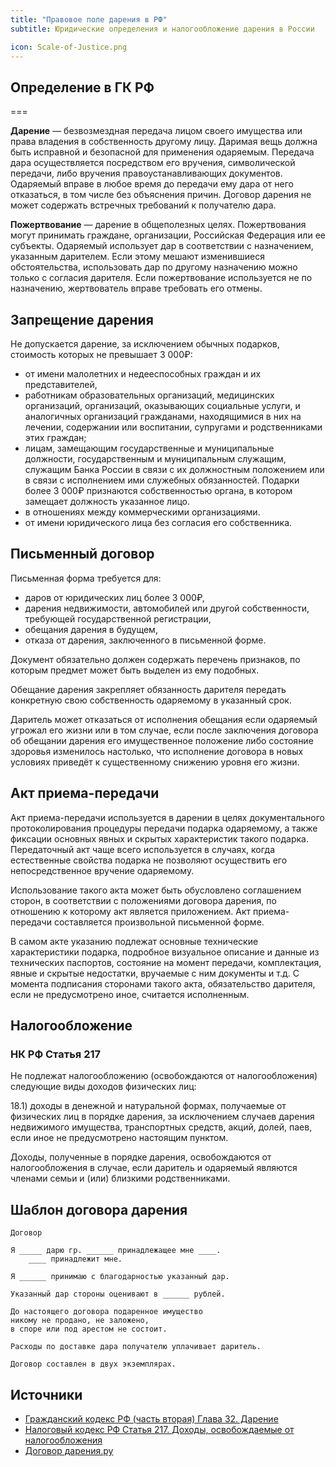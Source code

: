 ```yaml
---
title: "Правовое поле дарения в РФ"
subtitle: Юридические определения и налогообложение дарения в России

icon: Scale-of-Justice.png
---
```


## Определение в ГК РФ

===

**Дарение** — безвозмездная передача лицом своего имущества или права владения в собственность другому лицу. Даримая вещь должна быть исправной и безопасной для применения одаряемым. Передача дара осуществляется посредством его вручения, символической передачи, либо вручения правоустанавливающих документов. Одаряемый вправе в любое время до передачи ему дара от него отказаться, в том числе без объяснения причин. Договор дарения не может содержать встречных требований к получателю дара.

**Пожертвование** — дарение в общеполезных целях. Пожертвования могут принимать граждане, организации, Российская Федерация или ее субъекты. Одаряемый использует дар в соответствии с назначением, указанным дарителем. Если этому мешают изменившиеся обстоятельства, использовать дар по другому назначению можно только с согласия дарителя. Если пожертвование используется не по назначению, жертвователь вправе требовать его отмены.

## Запрещение дарения

Не допускается дарение, за исключением обычных подарков, стоимость которых не превышает 3 000₽:

- от имени малолетних и недееспособных граждан и их представителей,
- работникам образовательных организаций, медицинских организаций, организаций, оказывающих социальные услуги, и аналогичных организаций гражданами, находящимися в них на лечении, содержании или воспитании, супругами и родственниками этих граждан;
- лицам, замещающим государственные и муниципальные должности, государственным и муниципальным служащим, служащим Банка России в связи с их должностным положением или в связи с исполнением ими служебных обязанностей. Подарки более 3 000₽ признаются собственностью органа, в котором замещает должность указанное лицо.
- в отношениях между коммерческими организациями.
- от имени юридического лица без согласия его собственника.

## Письменный договор

Письменная форма требуется для:

- даров от юридических лиц более 3 000₽,
- дарения недвижимости, автомобилей или другой собственности, требующей государственной регистрации,
- обещания дарения в будущем,
- отказа от дарения, заключенного в письменной форме.

Документ обязательно должен содержать перечень признаков, по которым предмет может быть выделен из ему подобных.

Обещание дарения закрепляет обязанность дарителя передать конкретную свою собственность одаряемому в указанный срок.

Даритель может отказаться от исполнения обещания если одаряемый угрожал его жизни или в том случае, если после заключения договора об обещании дарения его имущественное положение либо состояние здоровья изменилось настолько, что исполнение договора в новых условиях приведёт к существенному снижению уровня его жизни.

## Акт приема-передачи

Акт приема-передачи используется в дарении в целях документального протоколирования процедуры передачи подарка одаряемому, а также фиксации основных явных и скрытых характеристик такого подарка. Передаточный акт чаще всего используется в случаях, когда естественные свойства подарка не позволяют осуществить его непосредственное вручение одаряемому.

Использование такого акта может быть обусловлено соглашением сторон, в соответствии с положениями договора дарения, по отношению к которому акт является приложением. Акт приема-передачи составляется произвольной письменной форме.

В самом акте указанию подлежат основные технические характеристики подарка, подробное визуальное описание и данные из технических паспортов, состояние на момент передачи, комплектация, явные и скрытые недостатки, вручаемые с ним документы и т.д. С момента подписания сторонами такого акта, обязательство дарителя, если не предусмотрено иное, считается исполненным.

## Налогообложение

### НК РФ Статья 217

Не подлежат налогообложению (освобождаются от налогообложения) следующие виды доходов физических лиц:

18.1) доходы в денежной и натуральной формах, получаемые от физических лиц в порядке дарения, за исключением случаев дарения недвижимого имущества, транспортных средств, акций, долей, паев, если иное не предусмотрено настоящим пунктом.

Доходы, полученные в порядке дарения, освобождаются от налогообложения в случае, если даритель и одаряемый являются членами семьи и (или) близкими родственниками.

## Шаблон договора дарения

```
Договор

Я _____ дарю гр. ______ принадлежащее мне ____.
    ____ принадлежит мне.

Я ______ принимаю с благодарностью указанный дар.

Указанный дар стороны оценивают в ______ рублей.

До настоящего договора подаренное имущество
никому не продано, не заложено,
в споре или под арестом не состоит.

Расходы по доставке дара получателю уплачивает даритель.

Договор составлен в двух экземплярах.
```

## Источники

- [Гражданский кодекс РФ (часть вторая) Глава 32. Дарение](http://www.consultant.ru/document/cons_doc_LAW_9027/e92736ea135e1b4b4f24d328a683d6954e73a27c/)
- [Налоговый кодекс РФ Статья 217. Доходы, освобождаемые от налогообложения](https://base.garant.ru/10900200/4132834011083186a07350b1579a99a1/)
- [Договор дарения.ру](http://dogovor-darenija.ru/)
